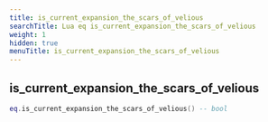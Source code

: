 ```yaml
---
title: is_current_expansion_the_scars_of_velious
searchTitle: Lua eq is_current_expansion_the_scars_of_velious
weight: 1
hidden: true
menuTitle: is_current_expansion_the_scars_of_velious
---
```

## is_current_expansion_the_scars_of_velious
```lua
eq.is_current_expansion_the_scars_of_velious() -- bool
```